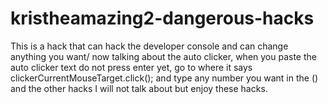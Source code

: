 # kristheamazing2-dangerous-hacks
This is a hack that can hack the developer console and can change anything you want/ now talking about the auto clicker, when you paste the auto clicker text do not press enter yet, go to where it says clickerCurrentMouseTarget.click(); and type any number you want in the () and the other hacks I will not talk about but enjoy these hacks.
